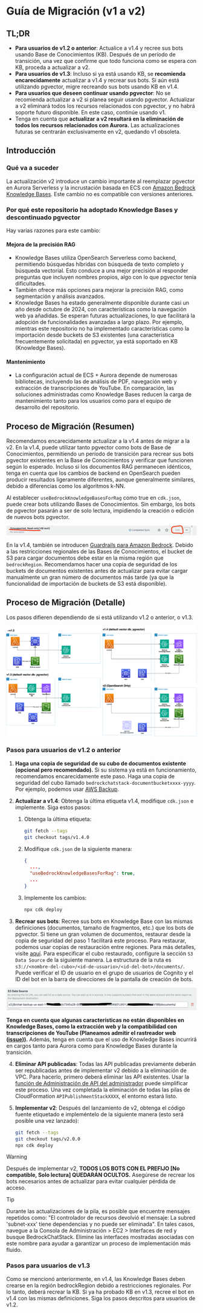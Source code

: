 # Guía de Migración (v1 a v2)

## TL;DR

- **Para usuarios de v1.2 o anterior**: Actualice a v1.4 y recree sus bots usando Base de Conocimientos (KB). Después de un período de transición, una vez que confirme que todo funciona como se espera con KB, proceda a actualizar a v2.
- **Para usuarios de v1.3**: Incluso si ya está usando KB, se **recomienda encarecidamente** actualizar a v1.4 y recrear sus bots. Si aún está utilizando pgvector, migre recreando sus bots usando KB en v1.4.
- **Para usuarios que deseen continuar usando pgvector**: No se recomienda actualizar a v2 si planea seguir usando pgvector. Actualizar a v2 eliminará todos los recursos relacionados con pgvector, y no habrá soporte futuro disponible. En este caso, continúe usando v1.
- Tenga en cuenta que **actualizar a v2 resultará en la eliminación de todos los recursos relacionados con Aurora.** Las actualizaciones futuras se centrarán exclusivamente en v2, quedando v1 obsoleta.

## Introducción

### Qué va a suceder

La actualización v2 introduce un cambio importante al reemplazar pgvector en Aurora Serverless y la incrustación basada en ECS con [Amazon Bedrock Knowledge Bases](https://docs.aws.amazon.com/bedrock/latest/userguide/knowledge-base.html). Este cambio no es compatible con versiones anteriores.

### Por qué este repositorio ha adoptado Knowledge Bases y descontinuado pgvector

Hay varias razones para este cambio:

#### Mejora de la precisión RAG

- Knowledge Bases utiliza OpenSearch Serverless como backend, permitiendo búsquedas híbridas con búsqueda de texto completo y búsqueda vectorial. Esto conduce a una mejor precisión al responder preguntas que incluyen nombres propios, algo con lo que pgvector tenía dificultades.
- También ofrece más opciones para mejorar la precisión RAG, como segmentación y análisis avanzados.
- Knowledge Bases ha estado generalmente disponible durante casi un año desde octubre de 2024, con características como la navegación web ya añadidas. Se esperan futuras actualizaciones, lo que facilitará la adopción de funcionalidades avanzadas a largo plazo. Por ejemplo, mientras este repositorio no ha implementado características como la importación desde buckets de S3 existentes (una característica frecuentemente solicitada) en pgvector, ya está soportado en KB (Knowledge Bases).

#### Mantenimiento

- La configuración actual de ECS + Aurora depende de numerosas bibliotecas, incluyendo las de análisis de PDF, navegación web y extracción de transcripciones de YouTube. En comparación, las soluciones administradas como Knowledge Bases reducen la carga de mantenimiento tanto para los usuarios como para el equipo de desarrollo del repositorio.

## Proceso de Migración (Resumen)

Recomendamos encarecidamente actualizar a la v1.4 antes de migrar a la v2. En la v1.4, puede utilizar tanto pgvector como bots de Base de Conocimientos, permitiendo un período de transición para recrear sus bots pgvector existentes en la Base de Conocimientos y verificar que funcionen según lo esperado. Incluso si los documentos RAG permanecen idénticos, tenga en cuenta que los cambios de backend en OpenSearch pueden producir resultados ligeramente diferentes, aunque generalmente similares, debido a diferencias como los algoritmos k-NN.

Al establecer `useBedrockKnowledgeBasesForRag` como true en `cdk.json`, puede crear bots utilizando Bases de Conocimientos. Sin embargo, los bots de pgvector pasarán a ser de solo lectura, impidiendo la creación o edición de nuevos bots pgvector.

![](../imgs/v1_to_v2_readonly_bot.png)

En la v1.4, también se introducen [Guardrails para Amazon Bedrock](https://aws.amazon.com/jp/bedrock/guardrails/). Debido a las restricciones regionales de las Bases de Conocimientos, el bucket de S3 para cargar documentos debe estar en la misma región que `bedrockRegion`. Recomendamos hacer una copia de seguridad de los buckets de documentos existentes antes de actualizar para evitar cargar manualmente un gran número de documentos más tarde (ya que la funcionalidad de importación de buckets de S3 está disponible).

## Proceso de Migración (Detalle)

Los pasos difieren dependiendo de si está utilizando v1.2 o anterior, o v1.3.

![](../imgs/v1_to_v2_arch.png)

### Pasos para usuarios de v1.2 o anterior

1. **Haga una copia de seguridad de su cubo de documentos existente (opcional pero recomendado).** Si su sistema ya está en funcionamiento, recomendamos encarecidamente este paso. Haga una copia de seguridad del cubo llamado `bedrockchatstack-documentbucketxxxx-yyyy`. Por ejemplo, podemos usar [AWS Backup](https://docs.aws.amazon.com/aws-backup/latest/devguide/s3-backups.html).

2. **Actualizar a v1.4**: Obtenga la última etiqueta v1.4, modifique `cdk.json` e implemente. Siga estos pasos:

   1. Obtenga la última etiqueta:
      ```bash
      git fetch --tags
      git checkout tags/v1.4.0
      ```
   2. Modifique `cdk.json` de la siguiente manera:
      ```json
      {
        ...,
        "useBedrockKnowledgeBasesForRag": true,
        ...
      }
      ```
   3. Implemente los cambios:
      ```bash
      npx cdk deploy
      ```

3. **Recrear sus bots**: Recree sus bots en Knowledge Base con las mismas definiciones (documentos, tamaño de fragmentos, etc.) que los bots de pgvector. Si tiene un gran volumen de documentos, restaurar desde la copia de seguridad del paso 1 facilitará este proceso. Para restaurar, podemos usar copias de restauración entre regiones. Para más detalles, visite [aquí](https://docs.aws.amazon.com/aws-backup/latest/devguide/restoring-s3.html). Para especificar el cubo restaurado, configure la sección `S3 Data Source` de la siguiente manera. La estructura de la ruta es `s3://<nombre-del-cubo>/<id-de-usuario>/<id-del-bot>/documents/`. Puede verificar el ID de usuario en el grupo de usuarios de Cognito y el ID del bot en la barra de direcciones de la pantalla de creación de bots.

![](../imgs/v1_to_v2_KB_s3_source.png)

**Tenga en cuenta que algunas características no están disponibles en Knowledge Bases, como la extracción web y la compatibilidad con transcripciones de YouTube (Planeamos admitir el rastreador web ([issue](https://github.com/aws-samples/bedrock-chat/issues/557))).** Además, tenga en cuenta que el uso de Knowledge Bases incurrirá en cargos tanto para Aurora como para Knowledge Bases durante la transición.

4. **Eliminar API publicadas**: Todas las API publicadas previamente deberán ser republicadas antes de implementar v2 debido a la eliminación de VPC. Para hacerlo, primero deberá eliminar las API existentes. Usar la [función de Administración de API del administrador](../ADMINISTRATOR_es-ES.md) puede simplificar este proceso. Una vez completada la eliminación de todas las pilas de CloudFormation `APIPublishmentStackXXXX`, el entorno estará listo.

5. **Implementar v2**: Después del lanzamiento de v2, obtenga el código fuente etiquetado e impleméntelo de la siguiente manera (esto será posible una vez lanzado):
   ```bash
   git fetch --tags
   git checkout tags/v2.0.0
   npx cdk deploy
   ```

> [!Warning]
> Después de implementar v2, **TODOS LOS BOTS CON EL PREFIJO [No compatible, Solo lectura] QUEDARÁN OCULTOS.** Asegúrese de recrear los bots necesarios antes de actualizar para evitar cualquier pérdida de acceso.

> [!Tip]
> Durante las actualizaciones de la pila, es posible que encuentre mensajes repetidos como: "El controlador de recursos devolvió el mensaje: La subred 'subnet-xxx' tiene dependencias y no puede ser eliminada". En tales casos, navegue a la Consola de Administración > EC2 > Interfaces de red y busque BedrockChatStack. Elimine las interfaces mostradas asociadas con este nombre para ayudar a garantizar un proceso de implementación más fluido.

### Pasos para usuarios de v1.3

Como se mencionó anteriormente, en v1.4, las Knowledge Bases deben crearse en la región bedrockRegion debido a restricciones regionales. Por lo tanto, deberá recrear la KB. Si ya ha probado KB en v1.3, recree el bot en v1.4 con las mismas definiciones. Siga los pasos descritos para usuarios de v1.2.
